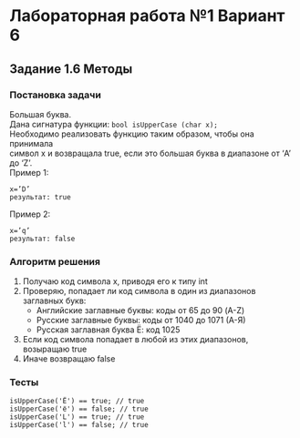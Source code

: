 
# Лабораторная работа №1 Вариант 6
## Задание 1.6 Методы


### Постановка задачи
Большая буква.  
Дана сигнатура функции: `bool isUpperCase (char x);`  
Необходимо реализовать функцию таким образом, чтобы она принимала  
символ x и возвращала true, если это большая буква в диапазоне от ‘A’ до ‘Z’.  
Пример 1:  
```
x=’D’  
результат: true  
```
Пример 2:  
```
x=’q’  
результат: false  
```

### Алгоритм решения
1. Получаю код символа x, приводя его к типу int
2. Проверяю, попадает ли код символа в один из диапазонов заглавных букв:
   - Английские заглавные буквы: коды от 65 до 90 (A-Z)
   - Русские заглавные буквы: коды от 1040 до 1071 (А-Я)
   - Русская заглавная буква Ё: код 1025
3. Если код символа попадает в любой из этих диапазонов, возыращаю true
4. Иначе возвращаю false

### Тесты
```
isUpperCase('Ё') == true; // true
isUpperCase('ё') == false; // true
isUpperCase('L') == true; // true
isUpperCase('l') == false; // true
```